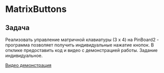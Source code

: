 # MatrixButtons

## Задача

Реализовать управление матричной клавиатуры (3 x 4) на PinBoard2 - программа позволяет получить индивидуальные нажатие кнопок. В отклике предоставить код и видео с демонстрацией работы. Задание индивидуальное.

[Видео демонстрация](https://youtu.be/4pumEDJZEJI)

